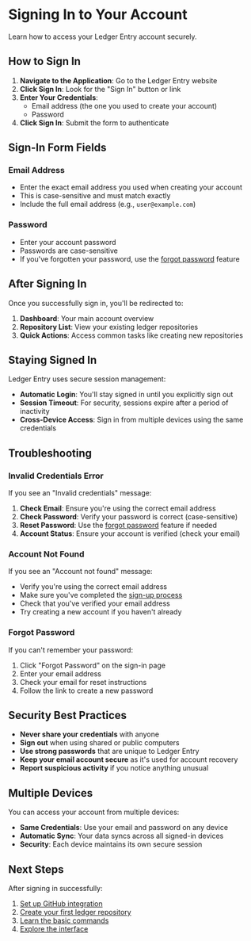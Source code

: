 # Signing In to Your Account

Learn how to access your Ledger Entry account securely.

## How to Sign In

1. **Navigate to the Application**: Go to the Ledger Entry website
2. **Click Sign In**: Look for the "Sign In" button or link
3. **Enter Your Credentials**:
   - Email address (the one you used to create your account)
   - Password
4. **Click Sign In**: Submit the form to authenticate

## Sign-In Form Fields

### Email Address

- Enter the exact email address you used when creating your account
- This is case-sensitive and must match exactly
- Include the full email address (e.g., `user@example.com`)

### Password

- Enter your account password
- Passwords are case-sensitive
- If you've forgotten your password, use the [forgot password](forgot-password.md) feature

## After Signing In

Once you successfully sign in, you'll be redirected to:

1. **Dashboard**: Your main account overview
2. **Repository List**: View your existing ledger repositories
3. **Quick Actions**: Access common tasks like creating new repositories

## Staying Signed In

Ledger Entry uses secure session management:

- **Automatic Login**: You'll stay signed in until you explicitly sign out
- **Session Timeout**: For security, sessions expire after a period of inactivity
- **Cross-Device Access**: Sign in from multiple devices using the same credentials

## Troubleshooting

### Invalid Credentials Error

If you see an "Invalid credentials" message:

1. **Check Email**: Ensure you're using the correct email address
2. **Check Password**: Verify your password is correct (case-sensitive)
3. **Reset Password**: Use the [forgot password](forgot-password.md) feature if needed
4. **Account Status**: Ensure your account is verified (check your email)

### Account Not Found

If you see an "Account not found" message:

- Verify you're using the correct email address
- Make sure you've completed the [sign-up process](sign-up.md)
- Check that you've verified your email address
- Try creating a new account if you haven't already

### Forgot Password

If you can't remember your password:

1. Click "Forgot Password" on the sign-in page
2. Enter your email address
3. Check your email for reset instructions
4. Follow the link to create a new password

## Security Best Practices

- **Never share your credentials** with anyone
- **Sign out** when using shared or public computers
- **Use strong passwords** that are unique to Ledger Entry
- **Keep your email account secure** as it's used for account recovery
- **Report suspicious activity** if you notice anything unusual

## Multiple Devices

You can access your account from multiple devices:

- **Same Credentials**: Use your email and password on any device
- **Automatic Sync**: Your data syncs across all signed-in devices
- **Security**: Each device maintains its own secure session

## Next Steps

After signing in successfully:

1. [Set up GitHub integration](../configuration/github-setup.md)
2. [Create your first ledger repository](../getting-started/create-repository.md)
3. [Learn the basic commands](../commands/overview.md)
4. [Explore the interface](../getting-started/navigation.md)
